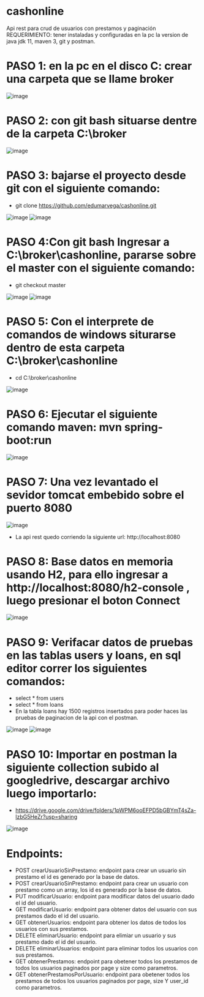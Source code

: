 # cashonline
Api rest para crud de usuarios con prestamos y paginación
REQUERIMIENTO: tener instaladas y configuradas en la pc la version de java jdk 11, maven 3, git y postman.

# PASO 1: en la pc en el disco C: crear una carpeta que se llame broker
![image](https://user-images.githubusercontent.com/6340170/141404027-e3a66c70-f3e5-48cc-a449-f3933e73034e.png)

# PASO 2: con git bash situarse dentre de la carpeta C:\broker
![image](https://user-images.githubusercontent.com/6340170/141404162-e157143c-b27d-4097-ac23-f5e4685d0778.png)

# PASO 3: bajarse el proyecto desde git con el siguiente comando:
* git clone https://github.com/edumarvega/cashonline.git

![image](https://user-images.githubusercontent.com/6340170/141404355-0a29c5c5-75dc-4315-ac4e-3054e48dd269.png)
![image](https://user-images.githubusercontent.com/6340170/141404416-6c843f09-4f20-47f8-ac8a-f42c51914a4b.png)

# PASO 4:Con git bash Ingresar a C:\broker\cashonline, pararse sobre el master con el siguiente comando:
* git checkout master

![image](https://user-images.githubusercontent.com/6340170/141404571-a2c9a5b1-1987-4e34-a985-47b157661b02.png)
![image](https://user-images.githubusercontent.com/6340170/141404661-153a411f-9912-4b26-bb29-d4ac6c04433a.png)

# PASO 5: Con el interprete de comandos de windows siturarse dentro de esta carpeta C:\broker\cashonline
* cd C:\broker\cashonline

![image](https://user-images.githubusercontent.com/6340170/141404978-275b43ed-4ec1-471a-a63d-3796b409d79c.png)

# PASO 6: Ejecutar el siguiente comando maven: mvn spring-boot:run
![image](https://user-images.githubusercontent.com/6340170/141405097-5b81f6d3-f78d-4980-82fa-172f6f773857.png)

# PASO 7: Una vez levantado el sevidor tomcat embebido sobre el puerto 8080
![image](https://user-images.githubusercontent.com/6340170/141405239-b46654da-2ac9-4433-a628-276bf168d752.png)

* La api rest quedo corriendo la siguiente url: http://localhost:8080 

# PASO 8: Base datos en memoria usando H2, para ello ingresar a http://localhost:8080/h2-console , luego presionar el boton Connect
![image](https://user-images.githubusercontent.com/6340170/141405526-f9cbb2a4-7fab-4639-b98e-ab7ecfe79d3d.png)

# PASO 9: Verifacar datos de pruebas en las tablas users y loans, en sql editor correr los siguientes comandos:
* select * from users
* select * from loans
* En la tabla loans hay 1500 registros insertados para poder haces las pruebas de paginacion de la api con el postman.

![image](https://user-images.githubusercontent.com/6340170/141405762-a139cc1e-bae8-4aeb-aabe-3433e261fb2d.png)
![image](https://user-images.githubusercontent.com/6340170/141405908-15906e27-9d00-4bc8-9cc6-4500e65300ab.png)

# PASO 10: Importar en postman la siguiente collection subido al googledrive, descargar archivo luego importarlo:
* https://drive.google.com/drive/folders/1pWPM6ooEFPD5bGBYmT4sZa-lzbG5HeZr?usp=sharing

![image](https://user-images.githubusercontent.com/6340170/141406169-eab42603-2e0f-4700-94f2-5d3a983515c7.png)

# Endpoints:
* POST crearUsuarioSinPrestamo: endpoint para crear un usuario sin prestamo el id es generado por la base de datos.
* POST crearUsuarioSinPrestamo: endpoint para crear un usuario con prestamo como un array, los id es generado por la base de datos.
* PUT modificarUsuario: endpoint para modificar datos del usuario dado el id del usuario.
* GET modificarUsuario: endpoint para obtener datos del usuario con sus prestamos dado el id del usuario.
* GET obtenerUsuarios: endpoint para obtener los datos de todos los usuarios con sus prestamos.
* DELETE eliminarUsuario: endpoint para elimiar un usuario y sus prestamo dado el id del usuario.
* DELETE eliminarUsuarios: endpoint para eliminar todos los usuarios con sus prestamos.
* GET obtenerPrestamos: endpoint para obetener todos los prestamos de todos los usuarios paginados por page y size como parametros.
* GET obtenerPrestamosPorUsuario: endpoint para obetener todos los prestamos de todos los usuarios paginados por page, size Y user_id como parametros.
